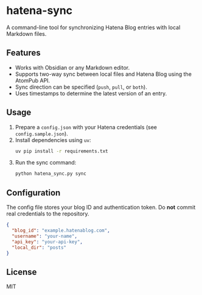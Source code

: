 # hatena-sync

A command-line tool for synchronizing Hatena Blog entries with local Markdown files.

## Features
- Works with Obsidian or any Markdown editor.
- Supports two-way sync between local files and Hatena Blog using the AtomPub API.
- Sync direction can be specified (`push`, `pull`, or `both`).
- Uses timestamps to determine the latest version of an entry.

## Usage
1. Prepare a `config.json` with your Hatena credentials (see `config.sample.json`).
2. Install dependencies using `uv`:
   ```bash
   uv pip install -r requirements.txt
   ```
3. Run the sync command:
   ```bash
   python hatena_sync.py sync
   ```

## Configuration
The config file stores your blog ID and authentication token. Do **not** commit real credentials to the repository.

```json
{
  "blog_id": "example.hatenablog.com",
  "username": "your-name",
  "api_key": "your-api-key",
  "local_dir": "posts"
}
```

## License
MIT
